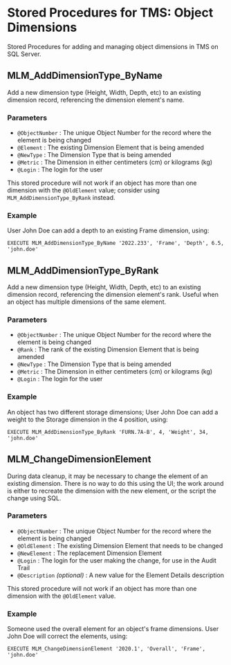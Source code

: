 # Stored Procedures for TMS: Object Dimensions

Stored Procedures for adding and managing object dimensions in TMS on SQL Server.

## MLM_AddDimensionType_ByName
Add a new dimension type (Height, Width, Depth, etc) to an existing dimension record, referencing the dimension element's name.

### Parameters

- `@ObjectNumber` : The unique Object Number for the record where the element is being changed
- `@Element` : The existing Dimension Element that is being amended
- `@NewType` : The Dimension Type that is being amended
- `@Metric` : The Dimension in either centimeters (cm) or kilograms (kg)
- `@Login` : The login for the user

This stored procedure will not work if an object has more than one dimension with the `@OldElement` value; consider using `MLM_AddDimensionType_ByRank` instead.

### Example

User John Doe can add a depth to an existing Frame dimension, using:

```EXECUTE MLM_AddDimensionType_ByName '2022.233', 'Frame', 'Depth', 6.5, 'john.doe'```

## MLM_AddDimensionType_ByRank
Add a new dimension type (Height, Width, Depth, etc) to an existing dimension record, referencing the dimension element's rank. Useful when an object has multiple dimensions of the same element.

### Parameters

- `@ObjectNumber` : The unique Object Number for the record where the element is being changed
- `@Rank` : The rank of the existing Dimension Element that is being amended
- `@NewType` : The Dimension Type that is being amended
- `@Metric` : The Dimension in either centimeters (cm) or kilograms (kg)
- `@Login` : The login for the user

### Example

An object has two different storage dimensions; User John Doe can add a weight to the Storage dimension in the 4 position, using:

```EXECUTE MLM_AddDimensionType_ByRank 'FURN.7A-B', 4, 'Weight', 34, 'john.doe'```

## MLM_ChangeDimensionElement
During data cleanup, it may be necessary to change the element of an existing dimension. There is no way to do this using the UI; the work around is either to recreate the dimension with the new element, or the script the change using SQL.

### Parameters

- `@ObjectNumber` : The unique Object Number for the record where the element is being changed
- `@OldElement` : The existing Dimension Element that needs to be changed
- `@NewElement` : The replacement Dimension Element
- `@Login` : The login for the user making the change, for use in the Audit Trail
- `@Description` *(optional)* : A new value for the Element Details description

This stored procedure will not work if an object has more than one dimension with the `@OldElement` value.

### Example

Someone used the overall element for an object's frame dimensions. User John Doe will correct the elements, using:

```EXECUTE MLM_ChangeDimensionElement '2020.1', 'Overall', 'Frame', 'john.doe'```
